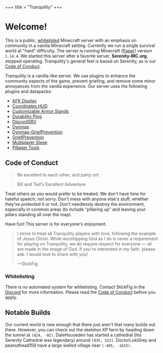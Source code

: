 +++
title = "Tranquility"
+++
# Welcome!

This is a public, [whitelisted](#whitelisting) Minecraft server with an emphasis on community in a vanilla Minecraft setting.
Currently we run a single survival world at "hard" difficulty.
The server is running Minecraft ([Paper](https://github.com/PaperMC/Paper)) version `1.14.4`.
We started this server after a favorite server, **Serenity-MC.org**, stopped operating.
Tranquility's general feel is based on Serenity, as is our [Code of Conduct](#code-of-conduct).

Tranquility is a vanilla-like server.
We use plugins to enhance the community aspects of the game, prevent griefing, and remove some minor annoyances from the vanilla experience.
Our server uses the following plugins and datapacks:

* [AFK Display](https://vanillatweaks.net/picker/datapacks/)
* [Coordinates HUD](https://vanillatweaks.net/picker/datapacks/)
* [Customizable Armor Stands](https://vanillatweaks.net/picker/datapacks/)
* [Durability Ping](https://vanillatweaks.net/picker/datapacks/)
* [DiscordSRV](https://www.spigotmc.org/resources/discordsrv.18494/)
* [Dynmap](https://www.spigotmc.org/resources/dynmap.274/)
* [Dynmap-GriefPrevention](https://github.com/webbukkit/Dynmap-GriefPrevention)
* [GriefPrevention](https://github.com/TechFortress/GriefPrevention/)
* [Multiplayer Sleep](https://github.com/Plagiatus/datapacks/tree/master/multiplayer_sleep)
* [Pillager Tools](https://vanillatweaks.net/picker/datapacks/)

## Code of Conduct

> Be excellent to each other, and party on!

> Bill and Ted's Excellent Adventure

Treat others as you would prefer to be treated.
We don't have time for hateful speech; not sorry.
Don't mess with anyone else's stuff, whether they've protected it or not.
Don't needlessly destroy the environment, especially in common areas (to include "pillaring up" and leaving your pillars standing all over the map).

Have fun!
This server is for everyone's enjoyment.

> I strive to treat all Tranquility players with love, following the example of Jesus Christ.
> While worshipping God as I do is never a requirement for playing on Tranquility, we do require respect for everyone &mdash; all are made in the image of God.
> If you're interested in my faith, please ask.
> I would love to share with you!
>
> &mdash;StickFig

### Whitelisting

There is no automated system for whitelisting.
Contact StickFig in the [Discord](discord) for more information.
Please read the [Code of Conduct](#code-of-conduct) before you apply.

## Notable Builds

Our current world is new enough that there just aren't that many builds out there.
However, you can check out the skeleton XP farm by heading down the tunnel at `(824, -92)`.
DaleHouseden has started a cathedral (his Serenity Cathedral was legendary) around `(935, 522)`.
DoctorLokiGrey and peanuthead159 have a large walled village near `(-465, -1415)`.
